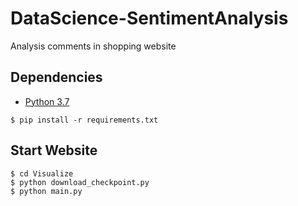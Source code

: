 # DataScience-SentimentAnalysis
Analysis comments in shopping website

## Dependencies 
* [Python 3.7](https://www.python.org/download/releases/3.7/)

```
$ pip install -r requirements.txt
```

## Start Website
```
$ cd Visualize
$ python download_checkpoint.py
$ python main.py
```

